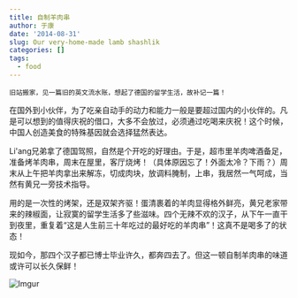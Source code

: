 ```yaml
---
title: 自制羊肉串
author: 于康
date: '2014-08-31'
slug: Our very-home-made lamb shashlik
categories: []
tags:
  - food
---
```


`旧站搬家，见一篇旧的英文流水账，想起了德国的留学生活，故补记一篇！`

在国外到小伙伴，为了吃亲自动手的动力和能力一般是要超过国内的小伙伴的。凡是可以想到的值得庆祝的借口，大多不会放过，必须通过吃喝来庆祝！这个时候，中国人创造美食的特殊基因就会选择猛然表达。

Li'ang兄弟拿了德国驾照，自然是个开吃的好理由。于是，超市里羊肉啤酒备足，准备烤羊肉串，周末在屋里，客厅烧烤！（具体原因忘了！外面太冷？下雨？）周末从上午把羊肉拿出来解冻，切成肉块，放调料腌制，上串，我居然一气呵成，当然有黄兄一旁技术指导。

用的是一次性的烤架，还是双架齐驱！蛋清裹着的羊肉显得格外鲜亮，黄兄老家带来的辣椒面，让寂寞的留学生活多了些滋味。四个无辣不欢的汉子，从下午一直干到夜里，重复着“这是人生前三十年吃过的最好吃的羊肉串”！这真不是喝多了的状态！

现如今，那四个汉子都已博士毕业许久，都奔四去了。但这一顿自制羊肉串的味道或许可以长久保鲜！

![Imgur](http://i.imgur.com/RhuBls9.jpg)
